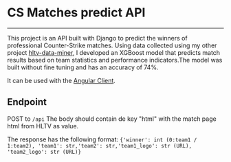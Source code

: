  # CS Matches predict API
---
This project is an API built with Django to predict the winners of professional Counter-Strike matches.
Using data collected using my other project [hltv-data-miner](https://github.com/KievL/hltv-data-miner), I developed an XGBoost model that predicts match results based on team statistics and performance indicators.The model was built without fine tuning and has an accuracy of 74%.

It can be used with the [Angular Client](https://github.com/KievL/cs-predict-client).

## Endpoint

POST to `/api`
The body should contain de key "html" with the match page html from HLTV as value.

The response has the following format:
`{'winner': int (0:team1 / 1:team2), 'team1': str,'team2': str,'team1_logo': str (URL), 'team2_logo': str (URL)}`
